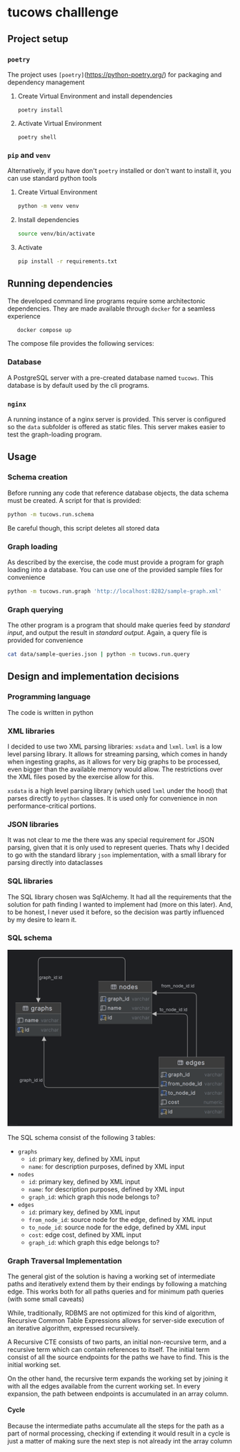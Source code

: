 # tucows challlenge

## Project setup

### `poetry`
The project uses `[poetry]`(https://python-poetry.org/) for packaging and dependency management

1. Create Virtual Environment and install dependencies
   ```
   poetry install
   ```
2. Activate Virtual Environment
   ```
   poetry shell
   ```
### `pip` and `venv`   
Alternatively, if you have don't `poetry` installed or don't want to install it, you can use standard python tools
1. Create Virtual Environment 
   ```bash
   python -m venv venv
   ```          
2. Install dependencies
   ```bash
   source venv/bin/activate
   ```          
3. Activate
   ```bash
   pip install -r requirements.txt
   ```          
## Running dependencies
The developed command line programs require some architectonic dependencies. They are made available through `docker` for a seamless experience
```bash
   docker compose up
```
The compose file provides the following services:
### Database
A PostgreSQL server with a pre-created database named `tucows`. This database is by default used by the cli programs.  
### `nginx`
A running instance of a nginx server is provided. This server is configured so the `data` subfolder is offered as static files. This server makes easier to test the graph-loading program.
## Usage
### Schema creation
Before running any code that reference database objects, the data schema must be created. A script for that is provided:
```bash
python -m tucows.run.schema
```
Be careful though, this script deletes all stored data
### Graph loading
As described by the exercise, the code must provide a program for graph loading into a database. You can use one of the provided sample files for convenience 
```bash
python -m tucows.run.graph 'http://localhost:8282/sample-graph.xml'
```
### Graph querying
The other program is a program that should make queries feed by *standard input*, and output the result in *standard output*. Again, a query file is provided for convenience
```bash
cat data/sample-queries.json | python -m tucows.run.query
```
## Design and implementation decisions

### Programming language

The code is written in python

### XML libraries

I decided to use two XML parsing libraries: `xsdata` and `lxml`. `lxml` is a low level parsing library. 
It allows for streaming parsing, which comes in handy when ingesting graphs, as it allows for very big graphs to be processed, even bigger than the available memory would allow. The restrictions over the XML files posed by the exercise allow for this.  

`xsdata` is a high level parsing library (which used `lxml` under the hood) that parses directly to `python` classes. It is used only for convenience in non performance-critical portions. 
   
### JSON libraries

It was not clear to me the there was any special requirement for JSON parsing, given that it is only used to represent queries. Thats why I decided to go with the standard library `json` implementation, with a small library for parsing directly into dataclasses

### SQL libraries

The SQL library chosen was SqlAlchemy. It had all the requirements that the solution for path finding I wanted to implement had (more on this later). And, to be honest, I never used it before, so the decision was partly influenced by my desire to learn it.

### SQL schema

![sql-schema](./doc/sql-schema.png)

The SQL schema consist of the following 3 tables:

* `graphs`
   * `id`: primary key, defined by XML input
   * `name`: for description purposes, defined by XML input
* `nodes`
   * `id`: primary key, defined by XML input
   * `name`: for description purposes, defined by XML input
   * `graph_id`: which graph this node belongs to?
* `edges`
   * `id`: primary key, defined by XML input
   * `from_node_id`: source node for the edge, defined by XML input
   * `to_node_id`: source node for the edge, defined by XML input
   * `cost`: edge cost, defined by XML input
   * `graph_id`: which graph this edge belongs to?

### Graph Traversal Implementation

The general gist of the solution is having a working set of intermediate paths and iteratively extend them by their endings by following a matching edge. This works both for all paths queries and for minimum path queries (with some small caveats) 

While, traditionally, RDBMS are not optimized for this kind of algorithm, Recursive Common Table Expressions allows for server-side execution of an iterative algorithm, expressed recursively. 


A Recursive CTE consists of two parts, an initial non-recursive term, and a recursive term which can contain references to itself.
The initial term consist of all the source endpoints for the paths we have to find. This is the initial working set. 

On the other hand, the recursive term expands the working set by joining it with all the edges available from the current working set. 
In every expansion, the path between endpoints is accumulated in an array column.

#### Cycle

Because the intermediate paths accumulate all the steps for the path as a part of normal processing, checking if extending it would result in a cycle is just a matter of making sure the next step is not already int the array column   